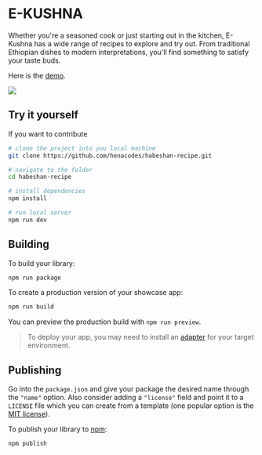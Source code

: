 # E-KUSHNA

Whether you're a seasoned cook or just starting out in the kitchen, E-Kushna has a wide range of recipes to explore and try out. From traditional Ethiopian dishes to modern interpretations, you'll find something to satisfy your taste buds.

Here is the [demo](https://madbet-recipe.vercel.app/).

<img src="https://i.ibb.co/M50DRfY/bixfy.jpg"  />

## Try it yourself

If you want to contribute

```bash
# clone the project into you local machine
git clone https://github.com/henacodes/habeshan-recipe.git

# navigate to the folder
cd habeshan-recipe

# install dependencies
npm install

# run local server
npm run dev
```

## Building

To build your library:

```bash
npm run package
```

To create a production version of your showcase app:

```bash
npm run build
```

You can preview the production build with `npm run preview`.

> To deploy your app, you may need to install an [adapter](https://kit.svelte.dev/docs/adapters) for your target environment.

## Publishing

Go into the `package.json` and give your package the desired name through the `"name"` option. Also consider adding a `"license"` field and point it to a `LICENSE` file which you can create from a template (one popular option is the [MIT license](https://opensource.org/license/mit/)).

To publish your library to [npm](https://www.npmjs.com):

```bash
npm publish
```

```

```
